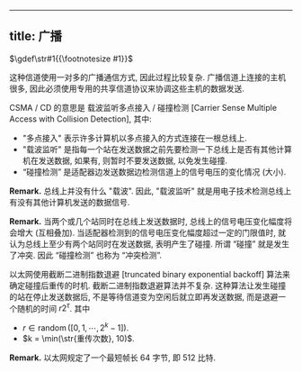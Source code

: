 
---
title: 广播
---

$\gdef\str#1{{\footnotesize #1}}$

这种信道使用一对多的广播通信方式, 因此过程比较复杂. 广播信道上连接的主机很多, 因此必须使用专用的共享信道协议来协调这些主机的数据发送.

CSMA / CD 的意思是 载波监听多点接⼊ / 碰撞检测 [Carrier Sense Multiple Access with Collision Detection], 其中:  

- "多点接入" 表示许多计算机以多点接入的方式连接在一根总线上.
- "载波监听" 是指每一个站在发送数据之前先要检测一下总线上是否有其他计算机在发送数据, 如果有, 则暂时不要发送数据, 以免发生碰撞.
- “碰撞检测” 是适配器边发送数据边检测信道上的信号电压的变化情况 (大小). 

$\textbf{Remark.}$ 总线上并没有什么 "载波". 因此, "载波监听" 就是用电子技术检测总线上有没有其他计算机发送的数据信号.

$\textbf{Remark.}$ 当两个或⼏个站同时在总线上发送数据时, 总线上的信号电压变化幅度将会增⼤ (互相叠加). 当适配器检测到的信号电压变化幅度超过⼀定的门限值时, 就认为总线上⾄少有两个站同时在发送数据, 表明产⽣了碰撞. 所谓 “碰撞” 就是发⽣了冲突. 因此 “碰撞检测” 也称为 “冲突检测”. 

以太⽹使⽤截断⼆进制指数退避 [truncated binary exponential backoff] 算法来确定碰撞后重传的时机. 截断⼆进制指数退避算法并不复杂. 这种算法让发⽣碰撞的站在停⽌发送数据后, 不是等待信道变为空闲后就⽴即再发送数据, ⽽是退避⼀个随机的时间 $r 2^\tau$. 其中

- $r \in \operatorname{random}([0, 1, \cdots, 2^k-1])$. 
- $k = \min(\str{重传次数}, 10)$. 

$\textbf{Remark.}$ 以太⽹规定了⼀个最短帧长 64 字节, 即 512 ⽐特.
